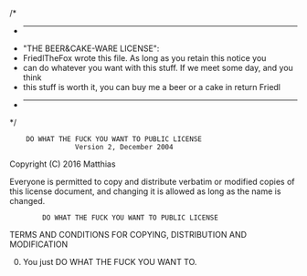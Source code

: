 /*
* ----------------------------------------------------------------------------
* "THE BEER&CAKE-WARE LICENSE":
* FriedlTheFox wrote this file. As long as you retain this notice you
* can do whatever you want with this stuff. If we meet some day, and you think
* this stuff is worth it, you can buy me a beer or a cake in return Friedl
* ----------------------------------------------------------------------------
*/

        DO WHAT THE FUCK YOU WANT TO PUBLIC LICENSE 
                    Version 2, December 2004 

 Copyright (C) 2016 Matthias <FriedlTheFox> 

 Everyone is permitted to copy and distribute verbatim or modified 
 copies of this license document, and changing it is allowed as long 
 as the name is changed. 

            DO WHAT THE FUCK YOU WANT TO PUBLIC LICENSE 
   TERMS AND CONDITIONS FOR COPYING, DISTRIBUTION AND MODIFICATION 

  0. You just DO WHAT THE FUCK YOU WANT TO.
